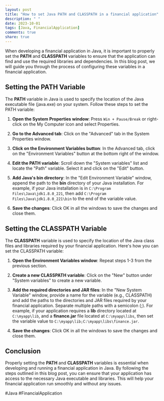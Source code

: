 ```yaml
---
layout: post
title: "How to set Java PATH and CLASSPATH in a financial application"
description: " "
date: 2023-10-01
tags: [Java, FinancialApplication]
comments: true
share: true
---
```


When developing a financial application in Java, it is important to properly set the **PATH** and **CLASSPATH** variables to ensure that the application can find and use the required libraries and dependencies. In this blog post, we will guide you through the process of configuring these variables in a financial application.

## Setting the PATH Variable

The **PATH** variable in Java is used to specify the location of the Java executable file (java.exe) on your system. Follow these steps to set the PATH variable:

1. **Open the System Properties window**: Press `Win + Pause/Break` or right-click on the My Computer icon and select Properties.

2. **Go to the Advanced tab**: Click on the "Advanced" tab in the System Properties window.

3. **Click on the Environment Variables button**: In the Advanced tab, click on the "Environment Variables" button at the bottom right of the window.

4. **Edit the PATH variable**: Scroll down the "System variables" list and locate the "Path" variable. Select it and click on the "Edit" button.

5. **Add Java's bin directory**: In the "Edit Environment Variable" window, append the path to the **bin** directory of your Java installation. For example, if your Java installation is in `C:\Program Files\Java\jdk1.8.0_221`, then add `C:\Program Files\Java\jdk1.8.0_221\bin` to the end of the variable value.

6. **Save the changes**: Click OK in all the windows to save the changes and close them.

## Setting the CLASSPATH Variable

The **CLASSPATH** variable is used to specify the location of the Java class files and libraries required by your financial application. Here's how you can set the CLASSPATH variable:

1. **Open the Environment Variables window**: Repeat steps 1-3 from the previous section.

2. **Create a new CLASSPATH variable**: Click on the "New" button under "System variables" to create a new variable.

3. **Add the required directories and JAR files**: In the "New System Variable" window, provide a name for the variable (e.g., CLASSPATH) and add the paths to the directories and JAR files required by your financial application. Separate multiple paths with a semicolon (;). For example, if your application requires a **lib** directory located at `C:\myapp\lib`, and a **finance.jar** file located at `C:\myapp\libs`, then set the variable value to `C:\myapp\lib;C:\myapp\libs\finance.jar`.

4. **Save the changes**: Click OK in all the windows to save the changes and close them.

## Conclusion

Properly setting the **PATH** and **CLASSPATH** variables is essential when developing and running a financial application in Java. By following the steps outlined in this blog post, you can ensure that your application has access to the necessary Java executable and libraries. This will help your financial application run smoothly and without any issues.

\#Java #FinancialApplication